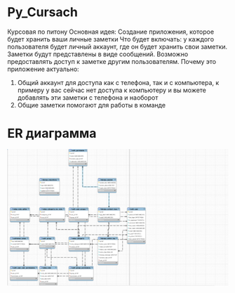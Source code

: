 # Py_Cursach
Курсовая по питону
Основная идея: Создание приложения, которое будет хранить ваши личные заметки
Что будет включать: у каждого пользователя будет личный аккаунт, где он будет хранить свои заметки. Заметки будут представлены в виде сообщений. Возможно предоставлять доступ к заметке другим пользователям.
Почему это приложение актуально:
1)	Общий аккаунт для доступа как с телефона, так и с компьютера, к примеру у вас сейчас нет доступа к компьютеру и вы можете добавлять эти заметки с телефона и наоборот
2)	Общие заметки помогают для работы в команде


# ER диаграмма
![Alt-текст](https://github.com/Python-Course-Project/Py_Cursach/blob/api/screenshotsER/ER.PNG)